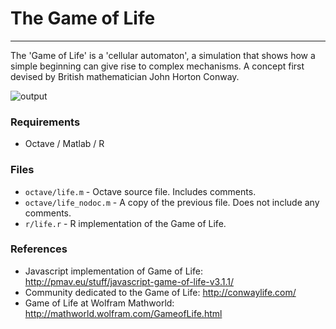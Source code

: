 # The Game of Life
---
The 'Game of Life' is a 'cellular automaton', a simulation that shows how a simple beginning can give rise to complex mechanisms. A concept first devised by British mathematician John Horton Conway.

![output](octave/img/output.gif)

### Requirements
- Octave / Matlab / R

### Files
- `octave/life.m` - Octave source file. Includes comments.
- `octave/life_nodoc.m` - A copy of the previous file. Does not include any comments.
- `r/life.r` - R implementation of the Game of Life.

### References
- Javascript implementation of Game of Life: http://pmav.eu/stuff/javascript-game-of-life-v3.1.1/
- Community dedicated to the Game of Life: http://conwaylife.com/
- Game of Life at Wolfram Mathworld: http://mathworld.wolfram.com/GameofLife.html
